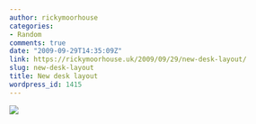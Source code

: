 ```yaml
---
author: rickymoorhouse
categories:
- Random
comments: true
date: "2009-09-29T14:35:09Z"
link: https://rickymoorhouse.uk/2009/09/29/new-desk-layout/
slug: new-desk-layout
title: New desk layout
wordpress_id: 1415
---
```


[![](http://rickymoorhouse.files.wordpress.com/2009/09/dsc01646.jpg?w=300)](http://rickymoorhouse.files.wordpress.com/2009/09/dsc01646.jpg)
